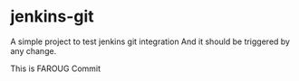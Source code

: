 # jenkins-git
A simple project to test jenkins git integration
And it should be triggered by any change.

This is FAROUG Commit
